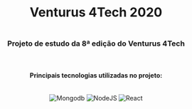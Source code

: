 <div align="center">

# Venturus 4Tech 2020

### </br>Projeto de estudo da 8ª edição do Venturus 4Tech</br></br>

**</br>Principais tecnologias utilizadas no projeto:**</br></br></br>
![Mongodb](https://user-images.githubusercontent.com/51096977/72946663-53c71e80-3d5e-11ea-9d35-e54637956519.png)
![NodeJS](https://user-images.githubusercontent.com/51096977/72947065-a48b4700-3d5f-11ea-8f9a-646feb53c4bd.png)
![React](https://user-images.githubusercontent.com/51096977/72946875-fd0e1480-3d5e-11ea-806d-88e5989cd851.png)

</div>
